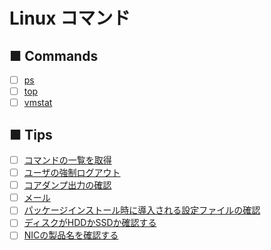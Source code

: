 # Linux コマンド
## ■ Commands
- [ ] [ps](https://github.com/thetaru/memorandum/tree/master/command/Linux/ps)
- [ ] [top](https://github.com/thetaru/memorandum/tree/master/command/Linux/top)
- [ ] [vmstat](https://github.com/thetaru/memorandum/tree/master/command/Linux/vmstat)
## ■ Tips
- [ ] [コマンドの一覧を取得](https://github.com/thetaru/memorandum/tree/master/command/Linux/GetCommands)
- [ ] [ユーザの強制ログアウト](https://github.com/thetaru/memorandum/tree/master/command/Linux/ForceLogout)
- [ ] [コアダンプ出力の確認](https://github.com/thetaru/memorandum/tree/master/command/Linux/coredump)
- [ ] [メール](https://github.com/thetaru/memorandum/tree/master/command/Linux/mail)
- [ ] [パッケージインストール時に導入される設定ファイルの確認]()
- [ ] [ディスクがHDDかSSDか確認する](https://github.com/thetaru/memorandum/tree/master/command/Linux/check_disk)
- [ ] [NICの製品名を確認する](https://github.com/thetaru/memorandum/tree/master/command/Linux/nic_product_logical_map)
